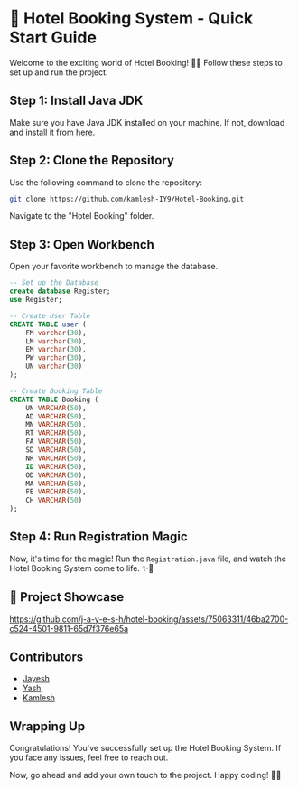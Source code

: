# 🚀 Hotel Booking System - Quick Start Guide

Welcome to the exciting world of Hotel Booking! 🏨✨ Follow these steps to set up and run the project.

## Step 1: Install Java JDK

Make sure you have Java JDK installed on your machine. If not, download and install it from [here](https://www.oracle.com/java/technologies/javase-downloads.html).

## Step 2: Clone the Repository

Use the following command to clone the repository:

```bash
git clone https://github.com/kamlesh-IY9/Hotel-Booking.git
```

Navigate to the "Hotel Booking" folder.

## Step 3: Open Workbench

Open your favorite workbench to manage the database.

```sql
-- Set up the Database
create database Register;
use Register;

-- Create User Table
CREATE TABLE user (
    FM varchar(30),
    LM varchar(30),
    EM varchar(30),
    PW varchar(30),
    UN varchar(30)
);

-- Create Booking Table
CREATE TABLE Booking (
    UN VARCHAR(50),
    AD VARCHAR(50),
    MN VARCHAR(50),
    RT VARCHAR(50),
    FA VARCHAR(50),
    SD VARCHAR(50),
    NR VARCHAR(50),
    ID VARCHAR(50),
    OD VARCHAR(50),
    MA VARCHAR(50),
    FE VARCHAR(50),
    CH VARCHAR(50)
);
```

## Step 4: Run Registration Magic

Now, it's time for the magic! Run the `Registration.java` file, and watch the Hotel Booking System come to life. ✨🔮

## 📸 Project Showcase



https://github.com/j-a-y-e-s-h/hotel-booking/assets/75063311/46ba2700-c524-4501-9811-65d7f376e65a

## Contributors
- [Jayesh](https://github.com/j-a-y-e-s-h)
- [Yash](https://github.com/YashPatil2023/)
- [Kamlesh](https://github.com/kamlesh-IY9/)


## Wrapping Up

Congratulations! You've successfully set up the Hotel Booking System. If you face any issues, feel free to reach out.

Now, go ahead and add your own touch to the project. Happy coding! 🚀🌟


